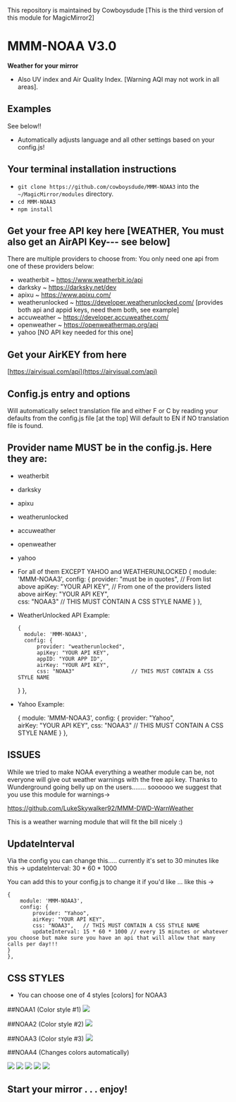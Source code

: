 This repository is maintained by Cowboysdude 
[This is the third version of this module for MagicMirror2]

# MMM-NOAA V3.0

**Weather for your mirror**

* Also UV index and Air Quality Index.  [Warning AQI may not work in all areas].

## Examples

See below!!  

* Automatically adjusts language and all other settings based on your config.js!

## Your terminal installation instructions

* `git clone https://github.com/cowboysdude/MMM-NOAA3` into the `~/MagicMirror/modules` directory.
*  `cd MMM-NOAA3`
*  `npm install`

## Get your free API key here [WEATHER, You must also get an AirAPI Key--- see below]

There are multiple providers to choose from:  You only need one api from one of these providers below:

* weatherbit ~ https://www.weatherbit.io/api
* darksky ~ https://darksky.net/dev
* apixu ~ https://www.apixu.com/
* weatherunlocked ~ https://developer.weatherunlocked.com/   [provides both api and appid keys, need them both, see example]
* accuweather ~ https://developer.accuweather.com/
* openweather ~ https://openweathermap.org/api
* yahoo [NO API key needed for this one]


## Get your AirKEY from here

[https://airvisual.com/api](https://airvisual.com/api)

## Config.js entry and options

Will automatically select translation file and either F or C by reading your defaults from the config.js file [at the top]
Will default to EN if NO translation file is found.  
   
## Provider name MUST be in the config.js. Here they are:
	 
* weatherbit  
* darksky 
* apixu 
* weatherunlocked 
* accuweather  
* openweather 
* yahoo
    
* For all of them EXCEPT YAHOO and WEATHERUNLOCKED
    {
        module: 'MMM-NOAA3',
        config: {
		    provider: "must be in quotes", // From list above
		    apiKey: "YOUR API KEY",        // From one of the providers listed above
		    airKey: "YOUR API KEY",    
	        css: "NOAA3"                   // THIS MUST CONTAIN A CSS STYLE NAME 
	}
    },
	
* WeatherUnlocked API Example:
	
	  {
        module: 'MMM-NOAA3',
        config: {
		    provider: "weatherunlocked",       
		    apiKey: "YOUR API KEY",  
		    appID: "YOUR APP ID",  
		    airKey: "YOUR API KEY", 
	        css: "NOAA3"                  // THIS MUST CONTAIN A CSS STYLE NAME
	}
    },
	
* Yahoo Example:
	
	 {
        module: 'MMM-NOAA3',
        config: {
		    provider: "Yahoo",   
		    airKey: "YOUR API KEY", 
	        css: "NOAA3"                 // THIS MUST CONTAIN A CSS STYLE NAME 
	}
    },
	
	
## ISSUES

  While we tried to make NOAA everything a weather module can be, not everyone will give out weather warnings with the free api key.
  Thanks to Wunderground going belly up on the users........ soooooo we suggest that you use this module for warnings->	
  
  https://github.com/LukeSkywalker92/MMM-DWD-WarnWeather
  
  This is a weather warning module that will fit the bill nicely :)
  
## UpdateInterval

Via the config you can change this..... currently it's set to 30 minutes like this ->  updateInterval: 30 * 60 * 1000

You can add this to your config.js to change it if you'd like ... like this ->

    {
        module: 'MMM-NOAA3',
        config: {
		    provider: "Yahoo",   
		    airKey: "YOUR API KEY", 
	        css: "NOAA3",   // THIS MUST CONTAIN A CSS STYLE NAME
		    updateInterval: 15 * 60 * 1000 // every 15 minutes or whatever you choose but make sure you have an api that will allow that many calls per day!!! 
	}
    },
	
## CSS STYLES

* You can choose one of 4 styles [colors] for NOAA3

##NOAA1 (Color style #1)
![](examples/1.png) 

##NOAA2 (Color style #2)
![](examples/2.png) 

##NOAA3 (Color style #3)
![](examples/3.png) 


##NOAA4 (Changes colors automatically)

![](examples/41.png) 
![](examples/42.png) 
![](examples/43.png) 
![](examples/44.png) 
![](examples/45.png)


## Start your mirror . . . enjoy! 
